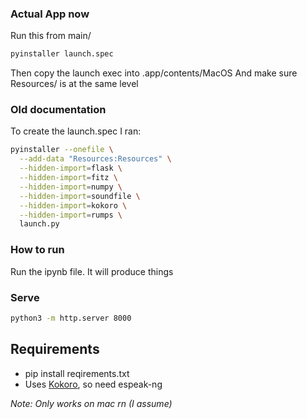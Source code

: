 ### Actual App now

Run this from main/

```bash
pyinstaller launch.spec
```

Then copy the launch exec into .app/contents/MacOS
And make sure Resources/ is at the same level

### Old documentation

To create the launch.spec I ran:

```bash
pyinstaller --onefile \
  --add-data "Resources:Resources" \
  --hidden-import=flask \
  --hidden-import=fitz \
  --hidden-import=numpy \
  --hidden-import=soundfile \
  --hidden-import=kokoro \
  --hidden-import=rumps \
  launch.py
```

### How to run

Run the ipynb file. It will produce things

### Serve

```bash
python3 -m http.server 8000
```

## Requirements

- pip install reqirements.txt
- Uses [Kokoro](https://github.com/hexgrad/kokoro?tab=readme-ov-file), so need espeak-ng

_Note: Only works on mac rn (I assume)_
